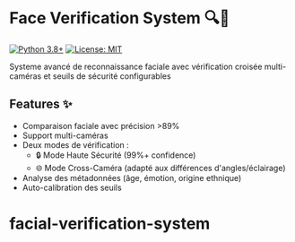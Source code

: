 # Face Verification System 🔍👤

[![Python 3.8+](https://img.shields.io/badge/python-3.8%2B-blue.svg)](https://www.python.org/downloads/)
[![License: MIT](https://img.shields.io/badge/License-MIT-yellow.svg)](https://opensource.org/licenses/MIT)

Systeme avancé de reconnaissance faciale avec vérification croisée multi-caméras et seuils de sécurité configurables

## Features ✨

- Comparaison faciale avec précision >89%
- Support multi-caméras
- Deux modes de vérification :
  - 🔒 Mode Haute Sécurité (99%+ confidence)
  - 🌐 Mode Cross-Caméra (adapté aux différences d'angles/éclairage)
- Analyse des métadonnées (âge, émotion, origine ethnique)
- Auto-calibration des seuils
# facial-verification-system
